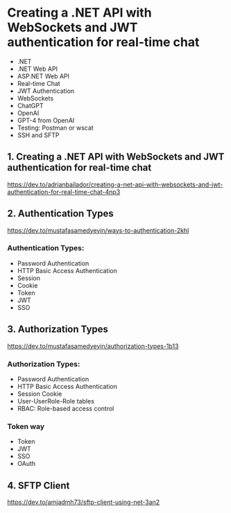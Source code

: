 # Creating a .NET API with WebSockets and JWT authentication for real-time chat

+ .NET
+ .NET Web API
+ ASP.NET Web API
+ Real-time Chat
+ JWT Authentication
+ WebSockets
+ ChatGPT
+ OpenAI
+ GPT-4 from OpenAI
+ Testing: Postman or wscat
+ SSH and SFTP

## 1. Creating a .NET API with WebSockets and JWT authentication for real-time chat

https://dev.to/adrianbailador/creating-a-net-api-with-websockets-and-jwt-authentication-for-real-time-chat-4np3

## 2. Authentication Types

https://dev.to/mustafasamedyeyin/ways-to-authentication-2khl

### Authentication Types:
* Password Authentication
* HTTP Basic Access Authentication
* Session
* Cookie
* Token
* JWT
* SSO

## 3. Authorization Types
https://dev.to/mustafasamedyeyin/authorization-types-1b13

### Authorization Types:
* Password Authentication
* HTTP Basic Access Authentication
* Session Cookie
* User-UserRole-Role tables
* RBAC: Role-based access control

### Token way
* Token
* JWT
* SSO
* OAuth

## 4. SFTP Client
https://dev.to/amjadmh73/sftp-client-using-net-3an2

